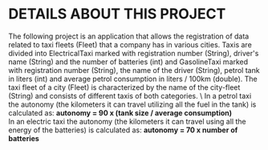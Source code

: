 # DETAILS ABOUT THIS PROJECT
The following project is an application that allows the registration of data related to taxi fleets (Fleet) that a company has in various cities. Taxis are divided into ElectricalTaxi marked with registration number (String), driver's name (String) and the number of batteries (int) and GasolineTaxi marked with registration number (String), the name of the driver (String), petrol tank in liters (int) and average petrol consumption in liters / 100km (double). The taxi fleet of a city (Fleet) is characterized by the name of the city-fleet (String) and consists of different taxis of both categories. \\
In a petrol taxi the autonomy (the kilometers it can travel utilizing all the fuel in the tank) is calculated as: **autonomy = 90 x (tank size / average consumption)** \
In an electric taxi the autonomy (the kilometers it can travel using all the energy of the batteries) is calculated as: **autonomy = 70 x number of batteries**

